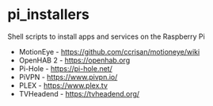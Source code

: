 # pi_installers
Shell scripts to install apps and services on the Raspberry Pi

- MotionEye - https://github.com/ccrisan/motioneye/wiki
- OpenHAB 2 - https://openhab.org
- Pi-Hole - https://pi-hole.net/
- PiVPN - https://www.pivpn.io/
- PLEX - https://www.plex.tv
- TVHeadend - https://tvheadend.org/
